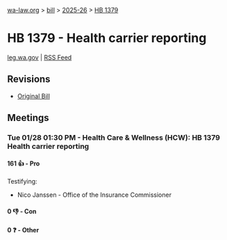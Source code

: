 [wa-law.org](/) > [bill](/bill/) > [2025-26](/bill/2025-26/) > [HB 1379](/bill/2025-26/hb/1379/)

# HB 1379 - Health carrier reporting
[leg.wa.gov](https://app.leg.wa.gov/billsummary?BillNumber=1379&Year=2025&Initiative=false) | [RSS Feed](./rss.xml)

## Revisions
* [Original Bill](1/)

## Meetings
### Tue 01/28 01:30 PM - Health Care & Wellness (HCW): HB 1379 Health carrier reporting
#### 161 👍 - Pro
Testifying:
* Nico Janssen - Office of the Insurance Commissioner

#### 0 👎 - Con

#### 0 ❓ - Other
